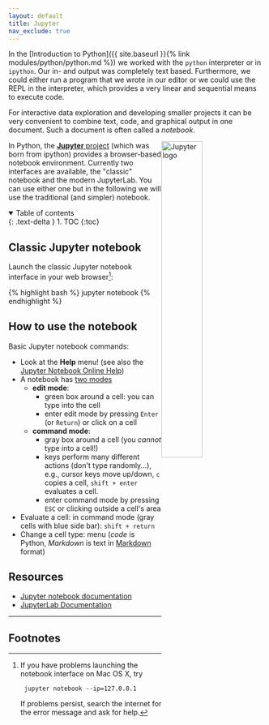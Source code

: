 ```yaml
---
layout: default
title: Jupyter
nav_exclude: true
---
```


In the [Introduction to Python]({{ site.baseurl }}{% link
modules/python/python.md %}) we worked with the `python` interpreter or
in `ipython`. Our in- and output was completely text
based. Furthermore, we could either run a program that we wrote in our
editor or we could use the REPL in the interpreter, which provides a
very linear and sequential means to execute code.

For interactive data exploration and developing smaller projects it
can be very convenient to combine text, code, and graphical output in
one document. Such a document is often called a *notebook*.

<a href="https://jupyter.org"><img
src="https://jupyter.org/assets/logos/rectanglelogo-greytext-orangebody-greymoons.svg"
width="40%" style="float: right" alt="Jupyter logo" title="Project Jupyter" /></a>

In Python, the [**Jupyter** project](https://jupyter.org/) (which was
born from ipython) provides a browser-based notebook
environment. Currently two interfaces are available, the "classic"
notebook and the modern JupyterLab. You can use either one but in the
following we will use the traditional (and simpler) notebook.



<details open markdown="block">
  <summary>
    Table of contents
  </summary>
  {: .text-delta }
1. TOC
{:toc}
</details>


## Classic Jupyter notebook

Launch the classic Jupyter notebook interface in your web browser[^1]:

{% highlight bash %}
jupyter notebook
{% endhighlight %}


## How to use the notebook

Basic Jupyter notebook commands:

* Look at the **Help** menu! (see also the
  [Jupyter Notebook Online Help](http://nbviewer.jupyter.org/github/ipython/ipython/blob/3.x/examples/Notebook/Index.ipynb))
* A notebook has
  [two modes](http://nbviewer.jupyter.org/github/ipython/ipython/blob/3.x/examples/Notebook/Notebook%20Basics.ipynb#Modal-editor)
  * **edit mode**:
    * green box around a cell: you can type into the cell
    * enter edit mode by pressing `Enter` (or `Return`) or click on a
      cell
  * **command mode**:
    * gray box around a cell (you *cannot* type into a cell!)
    * keys perform many different actions (don't type randomly...),
      e.g., cursor keys move up/down, `c` copies a cell, `shift +
      enter` evaluates a cell.
	* enter command mode by pressing `ESC` or clicking outside a
      cell's area
* Evaluate a cell: in command mode (gray cells with blue side bar):  `shift + return`
* Change a cell type: menu (*code* is Python, *Markdown* is text in
  [Markdown](https://help.github.com/articles/getting-started-with-writing-and-formatting-on-github/)
  format)

## Resources
* [Jupyter notebook
  documentation](https://jupyter-notebook.readthedocs.io/en/latest/?badge=latest)
* [JupyterLab Documentation](https://jupyterlab.readthedocs.io/en/stable/)  

----------

## Footnotes

	

[^1]:

    If you have problems launching the notebook interface on Mac OS X,
    try

         jupyter notebook --ip=127.0.0.1

    If problems persist, search the internet for the error message and ask for help.




